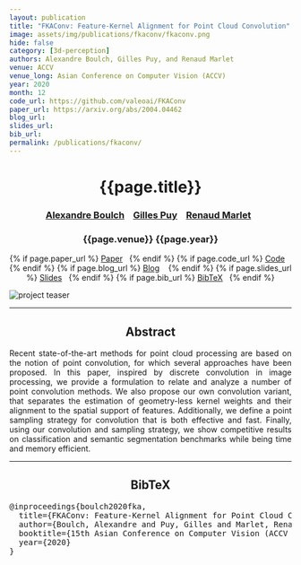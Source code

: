 ```yaml
---
layout: publication
title: "FKAConv: Feature-Kernel Alignment for Point Cloud Convolution"
image: assets/img/publications/fkaconv/fkaconv.png
hide: false
category: [3d-perception]
authors: Alexandre Boulch, Gilles Puy, and Renaud Marlet
venue: ACCV
venue_long: Asian Conference on Computer Vision (ACCV)
year: 2020
month: 12
code_url: https://github.com/valeoai/FKAConv
paper_url: https://arxiv.org/abs/2004.04462
blog_url:
slides_url:
bib_url:
permalink: /publications/fkaconv/
---
```


<h1 align="center"> {{page.title}} </h1>
<!-- Simple call of authors -->
<!-- <h3 align="center"> {{page.authors}} </h3> -->
<!-- Alternatively you can add links to author pages -->
<h3 align="center"> <a href="https://www.boulch.eu/">Alexandre Boulch</a> &nbsp;&nbsp; <a href="https://sites.google.com/site/puygilles/home">Gilles Puy</a> &nbsp;&nbsp; <a href="http://imagine.enpc.fr/~marletr/">Renaud Marlet</a>&nbsp;&nbsp; </h3>


<h3 align="center"> {{page.venue}} {{page.year}} </h3>

<div align="center">
  <p>
    {% if page.paper_url %}
    <a href="{{ page.paper_url }}"><i class="far fa-file-pdf"></i> Paper</a>&nbsp;&nbsp;
    {% endif %}
    {% if page.code_url %}
    <a href="{{ page.code_url }}"><i class="fab fa-github"></i> Code</a> &nbsp;&nbsp;
    {% endif %}
    {% if page.blog_url %}
    <a href="{{ page.blog_url }}"><i class="fab fa-blogger"></i> Blog</a> &nbsp;&nbsp;
    {% endif %}
    {% if page.slides_url %}
    <a href="{{ page.slides_url }}"><i class="far fa-file-pdf"></i> Slides</a>&nbsp;&nbsp;
    {% endif %}
    {% if page.bib_url %}
    <a href="{{ page.bib_url}}"><i class="far fa-file-alt"></i> BibTeX</a>&nbsp;&nbsp;
    {% endif %}
  </p>
</div>

<div class="publication-teaser">
    <img src="../../{{ page.image }}" alt="project teaser"/>
</div>


<hr>

<h2  align="center"> Abstract</h2>

<p align="justify">Recent state-of-the-art methods for point cloud processing are based on the notion of point convolution, for which several approaches have been proposed. In this paper, inspired by discrete convolution in image processing, we provide a formulation to relate and analyze a number of point convolution methods. We also propose our own convolution variant, that separates the estimation of geometry-less kernel weights and their alignment to the spatial support of features. Additionally, we define a point sampling strategy for convolution that is both effective and fast. Finally, using our convolution and sampling strategy, we show competitive results on classification and semantic segmentation benchmarks while being time and memory efficient.</p>


<hr>


<h2  align="center">BibTeX</h2>
<left>
  <pre class="bibtex-box">
@inproceedings{boulch2020fka,
  title={FKAConv: Feature-Kernel Alignment for Point Cloud Convolutions},
  author={Boulch, Alexandre and Puy, Gilles and Marlet, Renaud},
  booktitle={15th Asian Conference on Computer Vision (ACCV 2020)},
  year={2020}
}</pre>
</left>

<br>
